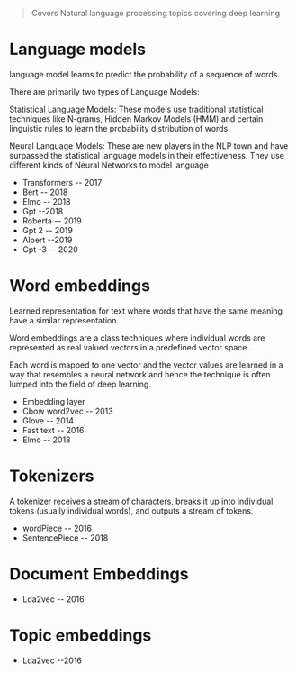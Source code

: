 > Covers Natural language processing topics covering deep learning

# Language models

language model learns to predict the probability of a sequence of words.

There are primarily two types of Language Models:

Statistical Language Models: These models use traditional statistical techniques like N-grams, Hidden Markov Models (HMM) and certain linguistic rules to learn the probability distribution of words

Neural Language Models: These are new players in the NLP town and have surpassed the statistical language models in their effectiveness. They use different kinds of Neural Networks to model language

- Transformers -- 2017
- Bert -- 2018
- Elmo -- 2018
- Gpt --2018
- Roberta -- 2019
- Gpt 2 -- 2019
- Albert --2019
- Gpt -3 -- 2020

# Word embeddings

Learned representation for text where words that have the same meaning have a similar representation.

Word embeddings are a class techniques where individual words are represented as real valued vectors in a predefined vector space .

Each word is mapped to one vector and the vector values are learned in a way that resembles a neural network and hence the technique is often lumped into the field of deep learning.

- Embedding layer
- Cbow word2vec -- 2013
- Glove -- 2014
- Fast text -- 2016
- Elmo -- 2018

# Tokenizers

A tokenizer receives a stream of characters, breaks it up into individual tokens (usually individual words), and outputs a stream of tokens.

- wordPiece -- 2016
- SentencePiece -- 2018

# Document Embeddings

- Lda2vec -- 2016

# Topic embeddings

- Lda2vec --2016
